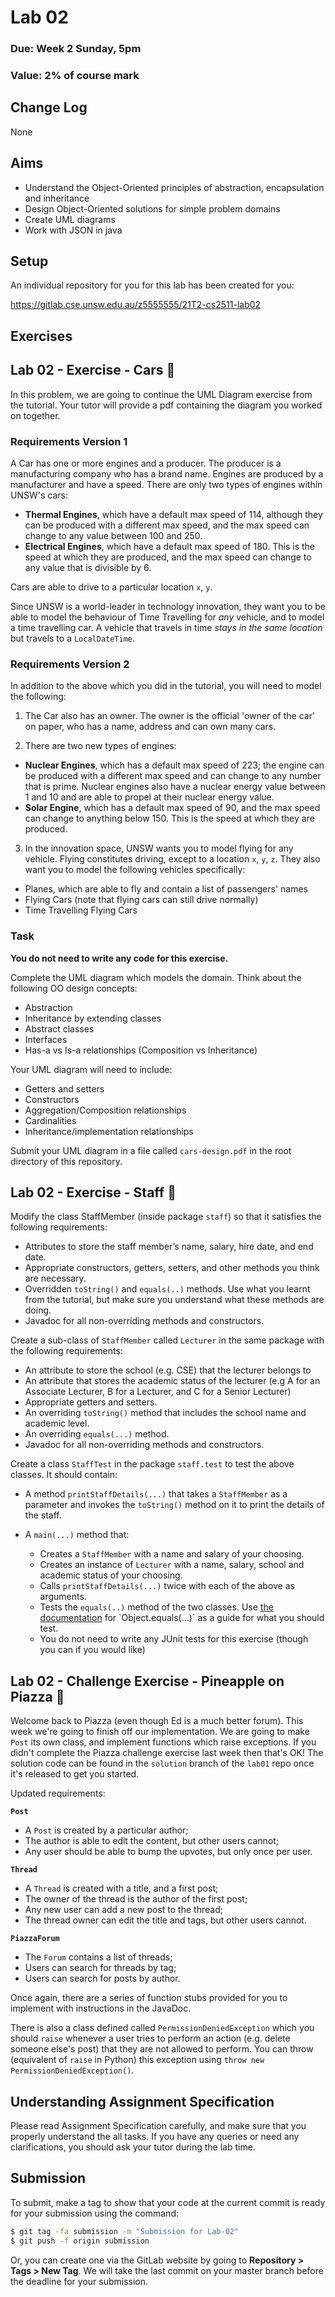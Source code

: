 # Lab 02

### Due: Week 2 Sunday, 5pm

### Value: 2% of course mark

## Change Log

None

## Aims

* Understand the Object-Oriented principles of abstraction, encapsulation and inheritance
* Design Object-Oriented solutions for simple problem domains
* Create UML diagrams
* Work with JSON in java

## Setup

An individual repository for you for this lab has been created for you:

https://gitlab.cse.unsw.edu.au/z5555555/21T2-cs2511-lab02

## Exercises

## Lab 02 - Exercise - Cars 🚗 

In this problem, we are going to continue the UML Diagram exercise from the tutorial. Your tutor will provide a pdf containing the diagram you worked on together.

### Requirements Version 1

A Car has one or more engines and a producer. The producer is a manufacturing company who has a brand name.  Engines are produced by a manufacturer and have a speed. There are only two types of engines within UNSW's cars:

* **Thermal Engines**, which have a default max speed of 114, although they can be produced with a different max speed, and the max speed can change to any value between 100 and 250.
* **Electrical Engines**, which have a default max speed of 180. This is the speed at which they are produced, and the max speed can change to any value that is divisible by 6.

Cars are able to drive to a particular location `x`, `y`.

Since UNSW is a world-leader in technology innovation, they want you to be able to model the behaviour of Time Travelling for *any* vehicle, and to model a time travelling car. A vehicle that travels in time *stays in the same location* but travels to a `LocalDateTime`.

### Requirements Version 2

In addition to the above which you did in the tutorial, you will need to model the following:

1. The Car also has an owner. The owner is the official 'owner of the car' on paper, who has a name, address and can own many cars. 

2. There are two new types of engines:

* **Nuclear Engines**, which has a default max speed of 223; the engine can be produced with a different max speed and can change to any number that is prime. Nuclear engines also have a nuclear energy value between 1 and 10 and are able to propel at their nuclear energy value.
* **Solar Engine**, which has a default max speed of 90, and the max speed can change to anything below 150. This is the speed at which they are produced.

3. In the innovation space, UNSW wants you to model flying for any vehicle. Flying constitutes driving, except to a location `x`, `y`, `z`. They also want you to model the following vehicles specifically:

* Planes, which are able to fly and contain a list of passengers' names
* Flying Cars (note that flying cars can still drive normally)
* Time Travelling Flying Cars 

### Task

**You do not need to write any code for this exercise.**

Complete the UML diagram which models the domain. Think about the following OO design concepts:

* Abstraction
* Inheritance by extending classes
* Abstract classes
* Interfaces
* Has-a vs Is-a relationships (Composition vs Inheritance)

Your UML diagram will need to include:

* Getters and setters
* Constructors
* Aggregation/Composition relationships
* Cardinalities
* Inheritance/implementation relationships 

Submit your UML diagram in a file called `cars-design.pdf` in the root directory of this repository.

## Lab 02 - Exercise - Staff 🔱

Modify the class StaffMember (inside package `staff`) so that it satisfies the following requirements:

* Attributes to store the staff member’s name, salary, hire date, and end date.
* Appropriate constructors, getters, setters, and other methods you think are necessary.
* Overridden `toString()` and `equals(..)` methods. Use what you learnt from the tutorial, but make sure you understand what these methods are doing.
* Javadoc for all non-overriding methods and constructors.

Create a sub-class of `StaffMember` called `Lecturer` in the same package with the following requirements:

* An attribute to store the school (e.g. CSE) that the lecturer belongs to
* An attribute that stores the academic status of the lecturer (e.g A for an Associate Lecturer, B  for a Lecturer, and C for a Senior Lecturer)
* Appropriate getters and setters.
* An overriding `toString()` method that includes the school name and academic level.
* An overriding `equals(...)` method.
* Javadoc for all non-overriding methods and constructors.

Create a class `StaffTest` in the package `staff.test` to test the above classes. It should contain:

* A method `printStaffDetails(...)` that takes a `StaffMember` as a parameter and invokes the `toString()` method on it to print the details of the staff.
* A `main(...)` method that:

  * Creates a `StaffMember` with a name and salary of your choosing.
  * Creates an instance of `Lecturer` with a name, salary, school and academic status of your choosing.
  * Calls `printStaffDetails(...)` twice with each of the above as arguments.
  * Tests the `equals(..)` method of the two classes. Use [the documentation](https://docs.oracle.com/en/java/javase/11/docs/api/java.base/java/lang/Object.html#equals(java.lang.Object)) for `Object.equals(...)` as a guide for what you should test.
  * You do not need to write any JUnit tests for this exercise (though you can if you would like)

## Lab 02 - Challenge Exercise - Pineapple on Piazza 🍕

Welcome back to Piazza (even though Ed is a much better forum). This week we're going to finish off our implementation. We are going to make `Post` its own class, and implement functions which raise exceptions. If you didn't complete the Piazza challenge exercise last week then that's OK! The solution code can be found in the `solution` branch of the `lab01` repo once it's released to get you started.

Updated requirements:

**`Post`**

* A `Post` is created by a particular author;
* The author is able to edit the content, but other users cannot;
* Any user should be able to bump the upvotes, but only once per user.

**`Thread`**

* A `Thread` is created with a title, and a first post;
* The owner of the thread is the author of the first post;
* Any new user can add a new post to the thread;
* The thread owner can edit the title and tags, but other users cannot.

**`PiazzaForum`**

* The `Forum` contains a list of threads;
* Users can search for threads by tag;
* Users can search for posts by author.

Once again, there are a series of function stubs provided for you to implement with instructions in the JavaDoc.

There is also a class defined called `PermissionDeniedException` which you should `raise` whenever a user tries to perform an action (e.g. delete someone else's post) that they are not allowed to perform. You can throw (equivalent of `raise` in Python) this exception using `throw new PermissionDeniedException()`.

## Understanding Assignment Specification

Please read Assignment Specification carefully, and make sure that you properly understand the all tasks. If you have any queries or need any clarifications, you should ask your tutor during the lab time.

## Submission

To submit, make a tag to show that your code at the current commit is ready for your submission using the command:

```bash
$ git tag -fa submission -m "Submission for Lab-02"
$ git push -f origin submission
```

Or, you can create one via the GitLab website by going to **Repository > Tags > New Tag**.
We will take the last commit on your master branch before the deadline for your submission.

